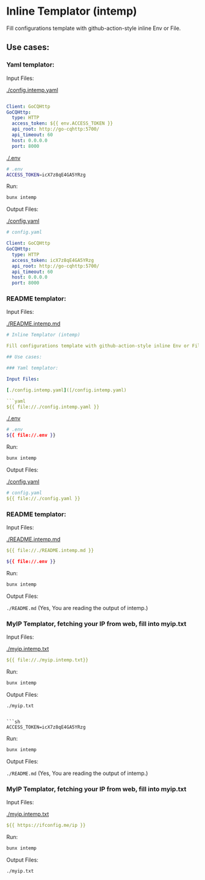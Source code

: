 # Inline Templator (intemp)

Fill configurations template with github-action-style inline Env or File.

## Use cases:

### Yaml templator:

Input Files:

[./config.intemp.yaml]([/config.intemp.yaml)

```yaml

Client: GoCQHttp
GoCQHttp:
  type: HTTP
  access_token: ${{ env.ACCESS_TOKEN }}
  api_root: http://go-cqhttp:5700/
  api_timeout: 60
  host: 0.0.0.0
  port: 8000
```

[./.env](./.env)

```sh
# .env
ACCESS_TOKEN=icX7z8qE4GA5YRzg
```

Run:

```bash
bunx intemp
```

Output Files:

[./config.yaml](./config.yaml)

```yaml
# config.yaml

Client: GoCQHttp
GoCQHttp:
  type: HTTP
  access_token: icX7z8qE4GA5YRzg
  api_root: http://go-cqhttp:5700/
  api_timeout: 60
  host: 0.0.0.0
  port: 8000
```

### README templator:

Input Files:

[./README.intemp.md](./README.intemp.md)

```yaml
# Inline Templator (intemp)

Fill configurations template with github-action-style inline Env or File.

## Use cases:

### Yaml templator:

Input Files:

[./config.intemp.yaml]([/config.intemp.yaml)

```yaml
${{ file://./config.intemp.yaml }}
```

[./.env](./.env)

```sh
# .env
${{ file://.env }}
```

Run:

```bash
bunx intemp
```

Output Files:

[./config.yaml](./config.yaml)

```yaml
# config.yaml
${{ file://./config.yaml }}
```

### README templator:

Input Files:

[./README.intemp.md](./README.intemp.md)

```yaml
${{ file://./README.intemp.md }}
```

```sh
${{ file://.env }}
```

Run:

```bash
bunx intemp
```

Output Files:

`./README.md` (Yes, You are reading the output of intemp.)

### MyIP Templator, fetching your IP from web, fill into myip.txt

Input Files:

[./myip.intemp.txt](./myip.intemp.txt)

```yaml
${{ file://./myip.intemp.txt}}
```

Run:

```bash
bunx intemp
```

Output Files:

`./myip.txt`

```

```sh
ACCESS_TOKEN=icX7z8qE4GA5YRzg
```

Run:

```bash
bunx intemp
```

Output Files:

`./README.md` (Yes, You are reading the output of intemp.)

### MyIP Templator, fetching your IP from web, fill into myip.txt

Input Files:

[./myip.intemp.txt](./myip.intemp.txt)

```yaml
${{ https://ifconfig.me/ip }}
```

Run:

```bash
bunx intemp
```

Output Files:

`./myip.txt`
